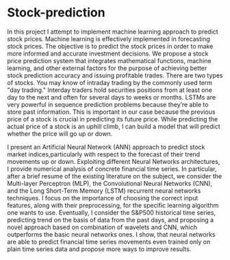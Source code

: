 # Stock-prediction

  In this project I attempt to implement machine learning approach to predict stock
prices. Machine learning is effectively implemented in forecasting stock prices. The objective
is to predict the stock prices in order to make more informed and accurate investment decisions.
We propose a stock price prediction system that integrates mathematical functions, machine
learning, and other external factors for the purpose of achieving better stock prediction
accuracy and issuing profitable trades. There are two types of stocks. You may know of
intraday trading by the commonly used term "day trading." Interday traders hold securities
positions from at least one day to the next and often for several days to weeks or months.
LSTMs are very powerful in sequence prediction problems because they’re able to store past
information. This is important in our case because the previous price of a stock is crucial in
predicting its future price. While predicting the actual price of a stock is an uphill climb, I 
can build a model that will predict whether the price will go up or down. 

  I present an Artificial Neural Network (ANN) approach to predict stock market
indices,particularly with respect to the forecast of their trend movements up or down.
Exploiting different Neural Networks architectures, I provide numerical analysis of concrete
financial time series. In particular, after a brief resume of the existing literature on the subject,
we consider the Multi-layer Perceptron (MLP), the Convolutional Neural Networks (CNN),
and the Long Short-Term Memory (LSTM) recurrent neural networks techniques. I focus
on the importance of choosing the correct input features, along with their preprocessing, for
the specific learning algorithm one wants to use. Eventually, I consider the S&P500
historical time series, predicting trend on the basis of data from the past days, and proposing
a novel approach based on combination of wavelets and CNN, which outperforms the basic
neural networks ones. I show, that neural networks are able to predict financial time series
movements even trained only on plain time series data and propose more ways to improve
results.
